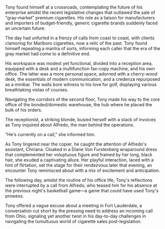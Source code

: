 Tony found himself at a crossroads, contemplating the future of his enterprise amidst the recent legislative changes that outlawed the sale of "gray-market" premium cigarettes. His role as a liaison for manufacturers and importers of budget-friendly, generic cigarette brands suddenly faced an uncertain future.

The day had unfurled in a frenzy of calls from coast to coast, with clients clamoring for Marlboro cigarettes, now a relic of the past. Tony found himself repeating a mantra of sorts, informing each caller that the era of the gray market had come to a definitive end.

His workspace was modest yet functional, divided into a reception area, equipped with a desk and a multifunction fax-copy machine, and his own office. The latter was a more personal space, adorned with a cherry-wood desk, the essentials of modern communication, and a credenza repurposed as a minibar. The walls bore witness to his love for golf, displaying various breathtaking vistas of courses.

Navigating the corridors of the second floor, Tony made his way to the core office of the bonded/domestic warehouse, the hub where he placed the bulk of his orders.

The receptionist, a striking blonde, busied herself with a stack of invoices as Tony inquired about Alfredo, the man behind the operations.

"He's currently on a call," she informed him.

As Tony lingered near the copier, he caught the attention of Alfredo's assistant, Chiriana. Cloaked in a Diane Von Furstenberg wraparound dress that complemented her voluptuous figure and framed by her long, black hair, she exuded a captivating allure. Her playful interaction, laced with a hint of flirtation, set the stage for their rendezvous later that evening, an encounter Tony reminisced about with a mix of excitement and anticipation.

The following day, amidst the routine of his office life, Tony's reflections were interrupted by a call from Alfredo, who teased him for his absence at the previous night's basketball game—a game that could have used Tony's prowess.

Tony offered a vague excuse about a meeting in Fort Lauderdale, a conversation cut short by the pressing need to address an incoming call from Ohio, signaling yet another twist in his day-to-day challenges in navigating the tumultuous world of cigarette sales post-legislation.